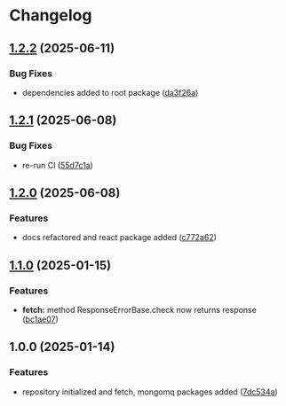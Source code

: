 # Changelog

## [1.2.2](https://github.com/evlmaistrenko/js-tools/compare/tools-fetch-v1.2.1...tools-fetch-v1.2.2) (2025-06-11)


### Bug Fixes

* dependencies added to root package ([da3f26a](https://github.com/evlmaistrenko/js-tools/commit/da3f26a55170ff529f0d97d428a6cdc3a89e6096))

## [1.2.1](https://github.com/evlmaistrenko/js-tools/compare/tools-fetch-v1.2.0...tools-fetch-v1.2.1) (2025-06-08)


### Bug Fixes

* re-run CI ([55d7c1a](https://github.com/evlmaistrenko/js-tools/commit/55d7c1af43b7ecc95e2a85994a90743115f1f705))

## [1.2.0](https://github.com/evlmaistrenko/js-tools/compare/tools-fetch-v1.1.0...tools-fetch-v1.2.0) (2025-06-08)


### Features

* docs refactored and react package added ([c772a62](https://github.com/evlmaistrenko/js-tools/commit/c772a620d891e125d2292e0c2a54eea202ccacb8))

## [1.1.0](https://github.com/evlmaistrenko/js-tools/compare/tools-fetch-v1.0.0...tools-fetch-v1.1.0) (2025-01-15)


### Features

* **fetch:** method ResponseErrorBase.check now returns response ([bc1ae07](https://github.com/evlmaistrenko/js-tools/commit/bc1ae076851469b6e305369750518f3887099d9e))

## 1.0.0 (2025-01-14)


### Features

* repository initialized and fetch, mongomq packages added ([7dc534a](https://github.com/evlmaistrenko/js-tools/commit/7dc534a84a5d9add0319dab51b652f8486fcd5b8))

